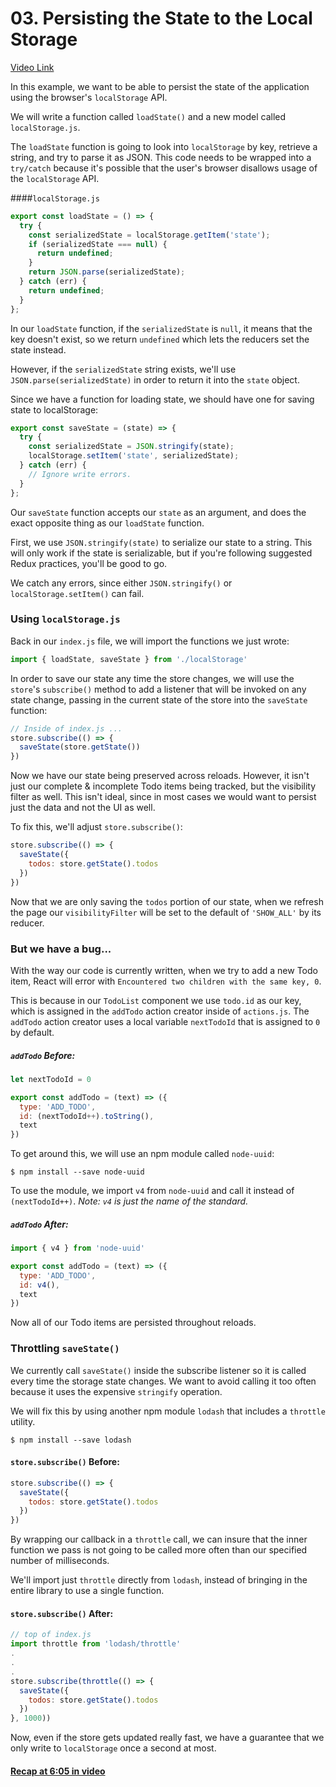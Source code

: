 # 03. Persisting the State to the Local Storage
[Video Link](https://egghead.io/lessons/javascript-redux-persisting-the-state-to-the-local-storage)

In this example, we want to be able to persist the state of the application using the browser's `localStorage` API.

We will write a function called `loadState()` and a new model called `localStorage.js`.

The `loadState` function is going to look into `localStorage` by key, retrieve a string, and try to parse it as JSON. This code needs to be wrapped into a `try/catch` because it's possible that the user's browser disallows usage of the `localStorage` API.

####`localStorage.js`
```javascript
export const loadState = () => {
  try {
    const serializedState = localStorage.getItem('state');
    if (serializedState === null) {
      return undefined;
    }
    return JSON.parse(serializedState);
  } catch (err) {
    return undefined;
  }
};
```

In our `loadState` function, if the `serializedState` is `null`, it means that the key doesn't exist, so we return `undefined` which lets the reducers set the state instead.

However, if the `serializedState` string exists, we'll use `JSON.parse(serializedState)` in order to return it into the `state` object.

Since we have a function for loading state, we should have one for saving state to localStorage:

```javascript
export const saveState = (state) => {
  try {
    const serializedState = JSON.stringify(state);
    localStorage.setItem('state', serializedState);
  } catch (err) {
    // Ignore write errors.
  }
};
```

Our `saveState` function accepts our `state` as an argument, and does the exact opposite thing as our `loadState` function.

First, we use `JSON.stringify(state)` to serialize our state to a string. This will only work if the state is serializable, but if you're following suggested Redux practices, you'll be good to go.

We catch any errors, since either `JSON.stringify()` or `localStorage.setItem()` can fail.

### Using `localStorage.js`
Back in our `index.js` file, we will import the functions we just wrote:
```javascript
import { loadState, saveState } from './localStorage'
```

In order to save our state any time the store changes, we will use the `store`'s `subscribe()` method to add a listener that will be invoked on any state change, passing in the current state of the store into the `saveState` function:

```javascript
// Inside of index.js ...
store.subscribe(() => {
  saveState(store.getState())
})
```

Now we have our state being preserved across reloads. However, it isn't just our complete & incomplete Todo items being tracked, but the visibility filter as well. This isn't ideal, since in most cases we would want to persist just the data and not the UI as well.

To fix this, we'll adjust `store.subscribe()`:
```javascript
store.subscribe(() => {
  saveState({
    todos: store.getState().todos
  })
})
```
Now that we are only saving the `todos` portion of our state, when we refresh the page our `visibilityFilter` will be set to the default of `'SHOW_ALL'` by its reducer.

### But we have a bug...
With the way our code is currently written, when we try to add a new Todo item, React will error with `Encountered two children with the same key, 0`.

This is because in our `TodoList` component we use `todo.id` as our key, which is assigned in the `addTodo` action creator inside of `actions.js`. The `addTodo` action creator uses a local variable `nextTodoId` that is assigned to `0` by default.

##### `addTodo` Before:
```javascript
let nextTodoId = 0

export const addTodo = (text) => ({
  type: 'ADD_TODO',
  id: (nextTodoId++).toString(),
  text
})
```

To get around this, we will use an npm module called `node-uuid`:

`$ npm install --save node-uuid`

To use the module, we import `v4` from `node-uuid` and call it instead of `(nextTodoId++)`. _Note: `v4` is just the name of the standard._

##### `addTodo` After:
```javascript
import { v4 } from 'node-uuid'

export const addTodo = (text) => ({
  type: 'ADD_TODO',
  id: v4(),
  text
})
```
Now all of our Todo items are persisted throughout reloads.

### Throttling `saveState()`
We currently call `saveState()` inside the subscribe listener so it is called every time the storage state changes. We want to avoid calling it too often because it uses the expensive `stringify` operation.

We will fix this by using another npm module `lodash` that includes a `throttle` utility.

`$ npm install --save lodash`


#### `store.subscribe()` Before:
```javascript
store.subscribe(() => {
  saveState({
    todos: store.getState().todos
  })
})
```

By wrapping our callback in a `throttle` call, we can insure that the inner function we pass is not going to be called more often than our specified number of milliseconds.

We'll import just `throttle` directly from `lodash`, instead of bringing in the entire library to use a single function.

#### `store.subscribe()` After:
```javascript
// top of index.js
import throttle from 'lodash/throttle'
.
.
.
store.subscribe(throttle(() => {
  saveState({
    todos: store.getState().todos
  })
}, 1000))
```

Now, even if the store gets updated really fast, we have a guarantee that we only write to `localStorage` once a second at most.

#### [Recap at 6:05 in video](https://egghead.io/lessons/javascript-redux-persisting-the-state-to-the-local-storage#/tab-transcript)
